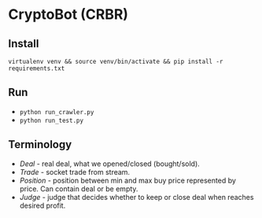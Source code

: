 # CryptoBot (CRBR)

## Install
`virtualenv venv && source venv/bin/activate && pip install -r requirements.txt`

## Run
- `python run_crawler.py`
- `python run_test.py`

## Terminology
- *Deal* - real deal, what we opened/closed (bought/sold).
- *Trade* - socket trade from stream.
- *Position* - position between min and max buy price represented by price. Can contain deal or be empty. 
- *Judge* - judge that decides whether to keep or close deal when reaches desired profit. 
